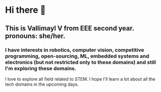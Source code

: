 # Hi there 👋
## This is Vallimayl V from EEE second year. pronouns: she/her.
### I have interests in robotics, computer vision, competitive programming, open-sourcing, ML, embedded systems and electronics (but not restricted only to these domains) and still I'm exploring these domains.
I love to explore all field related to STEM.
I hope I'll learn a lot about all the tech domains in the upcoming days.

<!--
**vallimaylv/vallimaylv** is a ✨ _special_ ✨ repository because its `README.md` (this file) appears on your GitHub profile.

Here are some ideas to get you started:

- 🔭 I’m currently working on ...
- 🌱 I’m currently learning ...
- 👯 I’m looking to collaborate on ...
- 🤔 I’m looking for help with ...
- 💬 Ask me about ...
- 📫 How to reach me: ...
- 😄 Pronouns: ...
- ⚡ Fun fact: ...
-->
